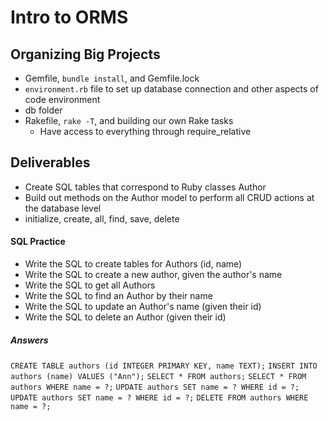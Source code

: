 # Intro to ORMS

## Organizing Big Projects
- Gemfile, `bundle install`, and Gemfile.lock
- `environment.rb` file to set up database connection and other aspects of code environment
- db folder
- Rakefile, `rake -T`, and building our own Rake tasks
  - Have access to everything through require_relative

## Deliverables
- Create SQL tables that correspond to Ruby classes Author
- Build out methods on the Author model to perform all CRUD actions at the database level
- initialize, create, all, find, save, delete
















#### SQL Practice
- Write the SQL to create tables for Authors (id, name)
- Write the SQL to create a new author, given the author's name
- Write the SQL to get all Authors
- Write the SQL to find an Author by their name
- Write the SQL to update an Author's name (given their id)
- Write the SQL to delete an Author (given their id)





















##### Answers
`CREATE TABLE authors (id INTEGER PRIMARY KEY, name TEXT);`
`INSERT INTO authors (name) VALUES ("Ann");`
`SELECT * FROM authors;`
`SELECT * FROM authors WHERE name = ?;`
`UPDATE authors SET name = ? WHERE id = ?;`
`UPDATE authors SET name = ? WHERE id = ?;`
`DELETE FROM authors WHERE name = ?;`

#
